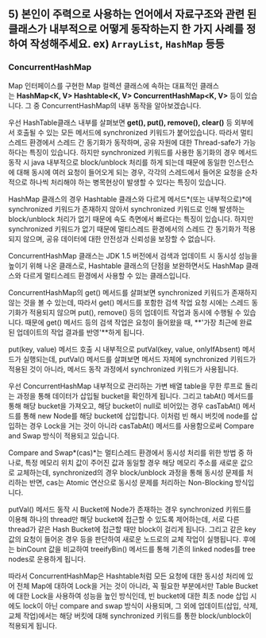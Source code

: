 ## 5) 본인이 주력으로 사용하는 언어에서 자료구조와 관련 된 클래스가 내부적으로 어떻게 동작하는지 한 가지 사례를 정하여 작성해주세요. ex) `ArrayList`, `HashMap` 등등

### ****ConcurrentHashMap****

Map 인터페이스를 구현한 Map 컬렉션 클래스에 속하는 대표적인 클래스는 **HashMap<K, V> Hashtable<K, V> ConcurrentHashMap<K, V>** 등이 있습니다. 그 중 ConcurrentHashMap의 내부 동작을 알아보겠습니다.

우선 HashTable클래스 내부를 살펴보면 **get(), put(), remove(), clear()** 등 외부에서 호출될 수 있는 모든 메서드에 synchronized 키워드가 붙어있습니다.
따라서 멀티스레드 환경에서 스레드 간 동기화가 동작하며, 공유 자원에 대한 Thread-safe가 가능하다는 특징이 있습니다.
하지만 synchronized 키워드를 사용한 동기화의 경우 메서드 동작 시 java 내부적으로 block/unblock 처리를 하게 되는데 때문에 동일한 인스턴스에 대해 동시에 여러 요청이 들어오게 되는 경우, 각각의 스레드에서 들어온 요청을 순차적으로 하나씩 처리해야 하는 병목현상이 발생할 수 있다는 특징이 있습니다.

HashMap 클래스의 경우 Hashtable 클래스와 다르게 메서드*(또는 내부적으로)*에 synchronized 키워드가 존재하지 않아서 synchronized 키워드로 인해 발생하는 block/unblock 처리가 없기 때문에 속도 측면에서 빠르다는 특징이 있습니다.
하지만 synchronized 키워드가 없기 때문에 멀티스레드 환경에서의 스레드 간 동기화가 적용되지 않으며, 공유 데이터에 대한 안전성과 신뢰성을 보장할 수 없습니다.

ConcurrentHashMap 클래스는 JDK 1.5 버전에서 검색과 업데이트 시 동시성 성능을 높이기 위해 나온 클래스로, Hashtable 클래스의 단점을 보완하면서도 HashMap 클래스와 다르게 멀티스레드 환경에서 사용할 수 있는 클래스입니다.

ConcurrentHashMap의 get() 메서드를 살펴보면 synchronized 키워드가 존재하지 않는 것을 볼 수 있는데, 
따라서 get() 메서드를 포함한 검색 작업 요청 시에는 스레드 동기화가 적용되지 않으며 put(), remove() 등의 업데이트 작업과 동시에 수행될 수 있습니다.
때문에 get() 메서드 등의 검색 작업은 요청이 들어왔을 때, **'가장 최근에 완료된 업데이트의 작업 결과를 반영'**하게 됩니다.

put(key, value) 메서드 호출 시 내부적으로 putVal(key, value, onlyIfAbsent) 메서드가 실행되는데, 
putVal() 메서드를 살펴보면 메서드 자체에 synchronized 키워드가 적용된 것이 아니라, 메서드 동작 과정에서 synchronized 키워드가 사용됩니다.

우선 ConcurrentHashMap 내부적으로 관리하는 가변 배열 table을 무한 루프로 돌리는 과정을 통해 데이터가 삽입될 bucket을 확인하게 됩니다.
그리고 tabAt() 메서드를 통해 해당 bucket을 가져오고, 해당 bucket이 null로 비어있는 경우 casTabAt() 메서드를 통해 new Node를 해당 bucket에 삽입합니다.
이처럼 빈 해시 버킷에 node를 삽입하는 경우 Lock을 거는 것이 아니라 casTabAt() 메서드를 사용함으로써 Compare and Swap 방식이 적용되고 있습니다.

Compare and Swap*(cas)*는 멀티스레드 환경에서 동시성 처리를 위한 방법 중 하나로, 특정 메모리 위치 값이 주어진 값과 동일할 경우 해당 메모리 주소를 새로운 값으로 교체하는데, synchronized의 경우 block/unblock 과정을 통해 동시성 문제를 처리하는 반면, cas는 Atomic 연산으로 동시성 문제를 처리하는 Non-Blocking 방식입니다.

putVal() 메서드 동작 시 Bucket에 Node가 존재하는 경우 synchronized 키워드를 이용해 하나의 thread만 해당 bucket에 접근할 수 있도록 제어하는데, 서로 다른 thread가 같은 Hash Bucket에 접근할 때만 block이 걸리게 됩니다.
그리고 같은 key 값의 요청이 들어온 경우 등을 판단하여 새로운 노드로의 교체 작업이 실행됩니다.
후에는 binCount 값을 비교하여 treeifyBin() 메서드를 통해 기존의 linked nodes를 tree nodes로 운용하게 됩니다.


따라서
ConcurrentHashMap은 Hashtable처럼 모든 요청에 대한 동시성 처리에 있어 전체 Map에 대하여 Lock을 거는 것이 아니라, 꼭 필요한 부분에서만 Table Bucket에 대한 Lock을 사용하여 성능을 높인 방식인데, 
빈 bucket에 대한 최초 node 삽입 시에도 lock이 아닌 compare and swap 방식이 사용되며, 그 외에 업데이트(삽입, 삭제, 교체 작업)에서는 해당 버킷에 대해 synchronized 키워드를 통한 block/unblock이 적용되게 됩니다.
